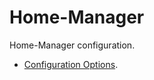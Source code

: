 # Home-Manager

Home-Manager configuration.

- [Configuration Options](https://nix-community.github.io/home-manager/options.html).
